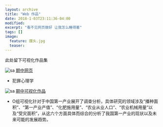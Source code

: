 ```yaml
---
layout: archive
title: "Web 作品"
date: 2018-1-03T23:11:36-04:00
modified:
excerpt: "看不见网页做好 让我怎么睡得着"
tags: []
image: 
  feature: 摆头.jpg
  teaser:
---
```


此处留下可视化作品集

![sa](https://i.loli.net/2018/01/05/5a4f76d3d60ac.png)
[期中网页](https://kannroy.github.io/portfolio/期中网页)
- 犯罪心理学

![sa](https://i.loli.net/2018/01/05/5a4f23b20f885.png)
[期中可视化作品](https://kannroy.github.io/infovis/O组可视化)
- O组可视化针对于中国第一产业展开了调查分析，具体研究的领域涉及“播种面积”、“第一产业产值”、“化肥施用量”、“农业从业人口”、“农业机械用量”以及“受灾面积”，从这六个方面具体而综合的分析了我国第一产业的现状以及未来可能的发展趋势。